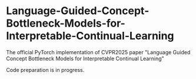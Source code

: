# Language-Guided-Concept-Bottleneck-Models-for-Interpretable-Continual-Learning
The official PyTorch implementation of CVPR2025 paper "Language Guided Concept Bottleneck Models for Interpretable Continual Learning"

Code preparation is in progress.
